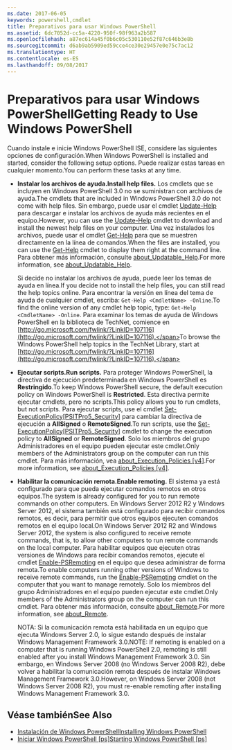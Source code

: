 ```yaml
---
ms.date: 2017-06-05
keywords: powershell,cmdlet
title: Preparativos para usar Windows PowerShell
ms.assetid: 6dc7052d-cc5a-4220-950f-98f963a2b587
ms.openlocfilehash: a87ec614a45f0b6c05c530110e52f87c646b3e8b
ms.sourcegitcommit: d6ab9ab5909ed59cce4ce30e29457e0e75c7ac12
ms.translationtype: HT
ms.contentlocale: es-ES
ms.lasthandoff: 09/08/2017
---
```

# <a name="getting-ready-to-use-windows-powershell"></a><span data-ttu-id="54a12-103">Preparativos para usar Windows PowerShell</span><span class="sxs-lookup"><span data-stu-id="54a12-103">Getting Ready to Use Windows PowerShell</span></span>
<span data-ttu-id="54a12-104">Cuando instale e inicie Windows PowerShell ISE, considere las siguientes opciones de configuración.</span><span class="sxs-lookup"><span data-stu-id="54a12-104">When Windows PowerShell is installed and started, consider the following setup options.</span></span> <span data-ttu-id="54a12-105">Puede realizar estas tareas en cualquier momento.</span><span class="sxs-lookup"><span data-stu-id="54a12-105">You can perform these tasks at any time.</span></span>

- <span data-ttu-id="54a12-106">**Instalar los archivos de ayuda.**</span><span class="sxs-lookup"><span data-stu-id="54a12-106">**Install help files.**</span></span> <span data-ttu-id="54a12-107">Los cmdlets que se incluyen en Windows PowerShell 3.0 no se suministran con archivos de ayuda.</span><span class="sxs-lookup"><span data-stu-id="54a12-107">The cmdlets that are included in Windows PowerShell 3.0 do not come with help files.</span></span> <span data-ttu-id="54a12-108">Sin embargo, puede usar el cmdlet [Update-Help](https://technet.microsoft.com/en-us/library/93e1d870-ace6-432b-8778-8920291d7545) para descargar e instalar los archivos de ayuda más recientes en el equipo.</span><span class="sxs-lookup"><span data-stu-id="54a12-108">However, you can use the [Update-Help](https://technet.microsoft.com/en-us/library/93e1d870-ace6-432b-8778-8920291d7545) cmdlet to download and install the newest help files on your computer.</span></span> <span data-ttu-id="54a12-109">Una vez instalados los archivos, puede usar el cmdlet [Get-Help](https://technet.microsoft.com/en-us/library/1f46eeb4-49d7-4bec-bb29-395d9b42f54a) para que se muestren directamente en la línea de comandos.</span><span class="sxs-lookup"><span data-stu-id="54a12-109">When the files are installed, you can use the [Get-Help](https://technet.microsoft.com/en-us/library/1f46eeb4-49d7-4bec-bb29-395d9b42f54a) cmdlet to display them right at the command line.</span></span> <span data-ttu-id="54a12-110">Para obtener más información, consulte [about_Updatable_Help](https://technet.microsoft.com/en-us/library/10bba75c-f4ac-4ca1-bbf3-8f34dd521ffe).</span><span class="sxs-lookup"><span data-stu-id="54a12-110">For more information, see [about_Updatable_Help](https://technet.microsoft.com/en-us/library/10bba75c-f4ac-4ca1-bbf3-8f34dd521ffe).</span></span>

    <span data-ttu-id="54a12-111">Si decide no instalar los archivos de ayuda, puede leer los temas de ayuda en línea.</span><span class="sxs-lookup"><span data-stu-id="54a12-111">If you decide not to install the help files, you can still read the help topics online.</span></span> <span data-ttu-id="54a12-112">Para encontrar la versión en línea del tema de ayuda de cualquier cmdlet, escriba: `Get-Help <CmdletName> -Online`.</span><span class="sxs-lookup"><span data-stu-id="54a12-112">To find the online version of any cmdlet help topic, type: `Get-Help <CmdletName> -Online`.</span></span> <span data-ttu-id="54a12-113">Para examinar los temas de ayuda de Windows PowerShell en la biblioteca de TechNet, comience en [http://go.microsoft.com/fwlink/?LinkID=107116](http://go.microsoft.com/fwlink/?LinkID=107116).</span><span class="sxs-lookup"><span data-stu-id="54a12-113">To browse the Windows PowerShell help topics in the TechNet Library, start at [http://go.microsoft.com/fwlink/?LinkID=107116](http://go.microsoft.com/fwlink/?LinkID=107116).</span></span>

- <span data-ttu-id="54a12-114">**Ejecutar scripts.**</span><span class="sxs-lookup"><span data-stu-id="54a12-114">**Run scripts.**</span></span> <span data-ttu-id="54a12-115">Para proteger Windows PowerShell, la directiva de ejecución predeterminada en Windows PowerShell es **Restringido**.</span><span class="sxs-lookup"><span data-stu-id="54a12-115">To keep Windows PowerShell secure, the default execution policy on Windows PowerShell is **Restricted**.</span></span> <span data-ttu-id="54a12-116">Esta directiva permite ejecutar cmdlets, pero no scripts.</span><span class="sxs-lookup"><span data-stu-id="54a12-116">This policy allows you to run cmdlets, but not scripts.</span></span> <span data-ttu-id="54a12-117">Para ejecutar scripts, use el cmdlet [Set-ExecutionPolicy[PSITPro5_Security]](https://technet.microsoft.com/en-us/library/5690a0e1-495b-4e63-8280-65ead7bf01ab) para cambiar la directiva de ejecución a **AllSigned** o **RemoteSigned**.</span><span class="sxs-lookup"><span data-stu-id="54a12-117">To run scripts, use the [Set-ExecutionPolicy[PSITPro5_Security]](https://technet.microsoft.com/en-us/library/5690a0e1-495b-4e63-8280-65ead7bf01ab) cmdlet to change the execution policy to **AllSigned** or **RemoteSigned**.</span></span> <span data-ttu-id="54a12-118">Solo los miembros del grupo Administradores en el equipo pueden ejecutar este cmdlet.</span><span class="sxs-lookup"><span data-stu-id="54a12-118">Only members of the Administrators group on the computer can run this cmdlet.</span></span> <span data-ttu-id="54a12-119">Para más información, vea [about_Execution_Policies [v4]](https://technet.microsoft.com/en-us/library/347708dc-1515-4d74-978b-8334603472e6).</span><span class="sxs-lookup"><span data-stu-id="54a12-119">For more information, see [about_Execution_Policies [v4]](https://technet.microsoft.com/en-us/library/347708dc-1515-4d74-978b-8334603472e6).</span></span>

- <span data-ttu-id="54a12-120">**Habilitar la comunicación remota.**</span><span class="sxs-lookup"><span data-stu-id="54a12-120">**Enable remoting.**</span></span> <span data-ttu-id="54a12-121">El sistema ya está configurado para que pueda ejecutar comandos remotos en otros equipos.</span><span class="sxs-lookup"><span data-stu-id="54a12-121">The system is already configured for you to run remote commands on other computers.</span></span> <span data-ttu-id="54a12-122">En Windows Server 2012 R2 y Windows Server 2012, el sistema también está configurado para recibir comandos remotos, es decir, para permitir que otros equipos ejecuten comandos remotos en el equipo local.</span><span class="sxs-lookup"><span data-stu-id="54a12-122">On Windows Server 2012 R2 and Windows Server 2012, the system is also configured to receive remote commands, that is, to allow other computers to run remote commands on the local computer.</span></span> <span data-ttu-id="54a12-123">Para habilitar equipos que ejecuten otras versiones de Windows para recibir comandos remotos, ejecute el cmdlet [Enable-PSRemoting](https://technet.microsoft.com/en-us/library/19437c28-33b8-4ac1-9113-8439cc8beffb) en el equipo que desea administrar de forma remota.</span><span class="sxs-lookup"><span data-stu-id="54a12-123">To enable computers running other versions of Windows to receive remote commands, run the [Enable-PSRemoting](https://technet.microsoft.com/en-us/library/19437c28-33b8-4ac1-9113-8439cc8beffb) cmdlet on the computer that you want to manage remotely.</span></span> <span data-ttu-id="54a12-124">Solo los miembros del grupo Administradores en el equipo pueden ejecutar este cmdlet.</span><span class="sxs-lookup"><span data-stu-id="54a12-124">Only members of the Administrators group on the computer can run this cmdlet.</span></span> <span data-ttu-id="54a12-125">Para obtener más información, consulte [about_Remote](https://technet.microsoft.com/en-us/library/9b4a5c87-9162-4adf-bdfe-fbc80b9b8970).</span><span class="sxs-lookup"><span data-stu-id="54a12-125">For more information, see [about_Remote](https://technet.microsoft.com/en-us/library/9b4a5c87-9162-4adf-bdfe-fbc80b9b8970).</span></span>

    <span data-ttu-id="54a12-126">NOTA: Si la comunicación remota está habilitada en un equipo que ejecuta Windows Server 2.0, lo sigue estando después de instalar Windows Management Framework 3.0.</span><span class="sxs-lookup"><span data-stu-id="54a12-126">NOTE: If remoting is enabled on a computer that is running Windows PowerShell 2.0, remoting is still enabled after you install Windows Management Framework 3.0.</span></span> <span data-ttu-id="54a12-127">Sin embargo, en Windows Server 2008 (no Windows Server 2008 R2), debe volver a habilitar la comunicación remota después de instalar Windows Management Framework 3.0.</span><span class="sxs-lookup"><span data-stu-id="54a12-127">However, on Windows Server 2008 (not Windows Server 2008 R2), you must re-enable remoting after installing Windows Management Framework 3.0.</span></span>

## <a name="see-also"></a><span data-ttu-id="54a12-128">Véase también</span><span class="sxs-lookup"><span data-stu-id="54a12-128">See Also</span></span>
- [<span data-ttu-id="54a12-129">Instalación de Windows PowerShell</span><span class="sxs-lookup"><span data-stu-id="54a12-129">Installing Windows PowerShell</span></span>](../setup/Installing-Windows-PowerShell.md)
- <span data-ttu-id="54a12-130">[Iniciar Windows PowerShell [ps]](https://technet.microsoft.com/en-us/library/8ec8c2d7-8e7c-4722-a3d2-498fe5739a8e)</span><span class="sxs-lookup"><span data-stu-id="54a12-130">[Starting Windows PowerShell [ps]](https://technet.microsoft.com/en-us/library/8ec8c2d7-8e7c-4722-a3d2-498fe5739a8e)</span></span>

